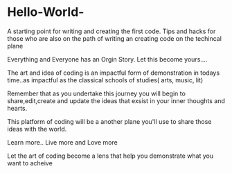 # Hello-World-
A starting point for writing and creating the first code.  Tips and hacks for those who are also on the path of writing an creating code on the techincal plane 

Everything and Everyone has an Orgin Story. Let this become yours....


The art and idea of coding is an impactful form of demonstration in todays time..as impactful as the classical schools of studies( arts, music, lit)  

Remember that as you undertake this journey you will begin to share,edit,create and update the ideas that exsist in your inner thoughts and hearts.

This platform of coding will be a another plane you'll use to share those ideas with the world.

Learn more.. Live more and Love more 

Let the art of coding become a lens that help you demonstrate what you want to acheive 
